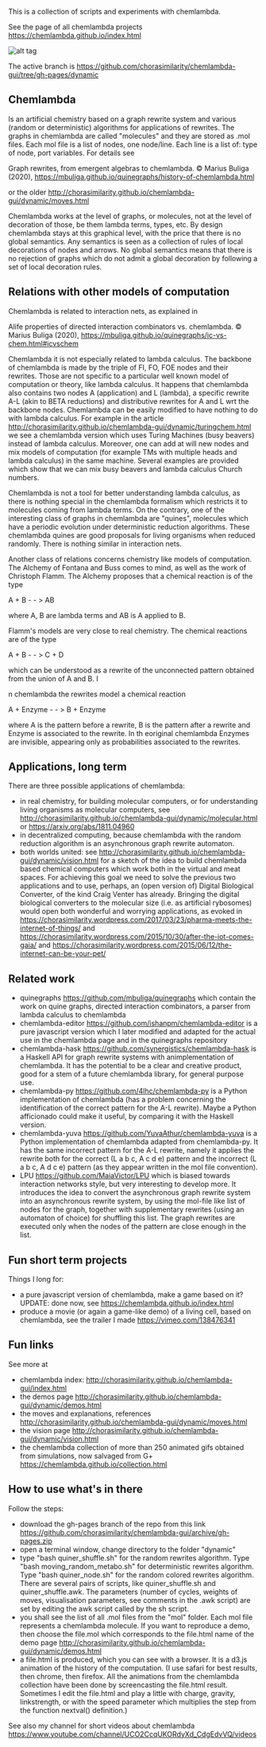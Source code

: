 This is a collection of scripts and experiments with chemlambda. 

See the page of all chemlambda projects https://chemlambda.github.io/index.html

![alt tag](tape_long_4653_2.gif)


The active branch is https://github.com/chorasimilarity/chemlambda-gui/tree/gh-pages/dynamic

## Chemlambda

Is an artificial chemistry based on a graph rewrite system and various (random or deterministic) algorithms for applications of rewrites. The graphs in chemlambda are called "molecules" and they are stored as .mol files. Each mol file is a list of nodes, one node/line. Each line is a list of: type of node, port variables. For details see

Graph rewrites, from emergent algebras to chemlambda. © Marius Buliga (2020), https://mbuliga.github.io/quinegraphs/history-of-chemlambda.html


or the older http://chorasimilarity.github.io/chemlambda-gui/dynamic/moves.html 

Chemlambda works at the level of graphs, or molecules, not at the level of decoration of those, be them lambda terms, types, etc. By design chemlambda stays at this graphical level, with the price that there is no global semantics. Any semantics is seen as a collection of rules of local decorations of nodes and arrows. No global semantics means that there is no rejection of graphs which do not admit a global decoration by following a set of local decoration rules. 

## Relations with other models of computation

Chemlambda is related to interaction nets, as explained in 

Alife properties of directed interaction combinators vs. chemlambda. © Marius Buliga (2020), https://mbuliga.github.io/quinegraphs/ic-vs-chem.html#icvschem


Chemlambda it is not especially related to lambda calculus. The backbone of chemlambda is made by the triple of FI, FO, FOE nodes and their rewrites. Those are not specific to a particular well known model of computation or theory, like lambda calculus. It happens that chemlambda also contains two nodes A (application) and L (lambda), a specific rewrite A-L (akin to BETA reductions) and distributive rewrites for A and L wrt the backbone nodes. Chemlambda can be easily modified to have nothing to do with lambda calculus. For example in the article http://chorasimilarity.github.io/chemlambda-gui/dynamic/turingchem.html we see  a chemlambda version which uses Turing Machines (busy beavers) instead of lambda calculus. Moreover, one can add at will new nodes and mix models of computation (for example TMs with multiple heads and lambda calculus) in the same machine. Several examples are provided which show that we can mix busy beavers and lambda calculus Church numbers. 

Chemlambda is not a tool for better understanding lambda calculus, as there is nothing special in the chemlambda formalism which restricts it to molecules coming from lambda terms. On the contrary, one of the interesting class of graphs in chemlambda are "quines", molecules which have a periodic evolution under deterministic reduction algorithms. These chemlambda quines are good proposals for living organisms when reduced randomly. There is nothing similar in interaction nets. 


Another class of relations concerns chemistry like models of computation. The Alchemy of Fontana and Buss comes to mind, as well as the work of Christoph Flamm. The Alchemy proposes that a chemical reaction is of the type

 A + B - - > AB
 
 where A, B are lambda terms and AB is A applied to B. 
 
 Flamm's models are very close to real chemistry. The chemical reactions are of the type 
 
 A + B - - > C + D
 
 which can be understood as a rewrite of the unconnected pattern obtained from the union of A and B. I
 
 n chemlambda the rewrites model a chemical reaction 
 
 A + Enzyme - - > B  + Enzyme

where A is the pattern before a rewrite, B is the pattern after a rewrite and Enzyme is associated to the rewrite. In th eoriginal chemlambda Enzymes are invisible, appearing only as probabilities associated to the rewrites. 



## Applications, long term

There are three possible applications of chemlambda: 
- in real chemistry, for building molecular computers, or for understanding living organisms as molecular computers, see http://chorasimilarity.github.io/chemlambda-gui/dynamic/molecular.html or https://arxiv.org/abs/1811.04960
- in decentralized computing, because chemlambda with the random reduction algorithm is an asynchronous graph rewrite automaton. 
- both worlds united: see http://chorasimilarity.github.io/chemlambda-gui/dynamic/vision.html for a sketch of the idea to build chemlambda based chemical computers which work both in the virtual and meat spaces. For achieving this goal we need to solve the previous two applications and to use, perhaps, an (open version of) Digital Biological Converter, of the kind Craig Venter has already. Bringing the digital biological converters to the molecular size (i.e. as artificial rybosomes) would open both wonderful and worrying applications, as evoked in https://chorasimilarity.wordpress.com/2017/03/23/pharma-meets-the-internet-of-things/ and https://chorasimilarity.wordpress.com/2015/10/30/after-the-iot-comes-gaia/ and https://chorasimilarity.wordpress.com/2015/06/12/the-internet-can-be-your-pet/


## Related work


- quinegraphs https://github.com/mbuliga/quinegraphs  which contain the work on quine graphs, directed interaction combinators, a parser from lambda calculus to chemlambda
- chemlambda-editor https://github.com/ishanpm/chemlambda-editor is a pure javascript version which I later modified and adapted for the actual use in the chemlambda page and in the quinegraphs repository
- chemlambda-hask https://github.com/synergistics/chemlambda-hask is a Haskell API for graph rewrite systems with animplementation of chemlambda. It has the potential to be a clear and creative product, good for  a stem of a future chemlambda library, for general purpose use.
- chemlambda-py https://github.com/4lhc/chemlambda-py is a Python implementation of chemlambda (has a problem concerning the identification of the correct pattern for the A-L rewrite). Maybe a Python afficionado could make it useful, by comparing it with the Haskell version. 
- chemlambda-yuva https://github.com/YuvaAthur/chemlambda-yuva is a Python implementation of chemlambda adapted from chemlambda-py. It has the same incorrect pattern for the A-L rewrite, namely it applies the rewrite both for the correct (L a b c, A c d e) pattern and the incorrect (L a b c, A d c e) pattern (as they appear written in the mol file convention).
- LPU https://github.com/MaiaVictor/LPU which is biased towards  interaction networks style, but very interesting to develop more. It introduces the idea to convert the asynchronous graph rewrite system into an asynchronous rewrite system, by using the mol-file like list of nodes for the graph, together with supplementary rewrites (using an automaton of choice) for shuffling this list. The graph rewrites are executed only when the nodes of the pattern are close enough in the list. 



## Fun short term projects

Things I long for: 
- a pure javascript version of chemlambda, make a game based on it? UPDATE: done now, see https://chemlambda.github.io/index.html
- produce a movie (or again a game-like demo) of a living cell, based on chemlambda, see the trailer I made https://vimeo.com/138476341 

## Fun links

See more at
- chemlambda index: http://chorasimilarity.github.io/chemlambda-gui/index.html
- the demos page http://chorasimilarity.github.io/chemlambda-gui/dynamic/demos.html
- the moves and explanations, references http://chorasimilarity.github.io/chemlambda-gui/dynamic/moves.html
- the vision page http://chorasimilarity.github.io/chemlambda-gui/dynamic/vision.html
- the chemlambda collection of more than 250 animated gifs obtained from simulations, now salvaged from G+  https://chemlambda.github.io/collection.html

## How to use what's in there

Follow the steps: 
- download the gh-pages branch of the repo from this link https://github.com/chorasimilarity/chemlambda-gui/archive/gh-pages.zip
- open a terminal window, change directory to the folder "dynamic"
- type "bash quiner_shuffle.sh" for the random rewrites algorithm. Type "bash moving_random_metabo.sh" for deterministic rewrites algorithm. Type "bash quiner_node.sh" for the random colored rewrites algorithm. There are several pairs of scripts, like quiner_shuffle.sh and quiner_shuffle.awk. The parameters (number of cycles, weights of moves, visualisation parameters, see comments in the .awk script) are set by editing the awk script called by the sh script. 
- you shall see the list of all .mol files from the "mol" folder. Each mol file represents a chemlambda molecule. If you want to reproduce a demo, then choose the file.mol which corresponds to the file.html name of the demo page http://chorasimilarity.github.io/chemlambda-gui/dynamic/demos.html 
- a file.html is produced, which you can see with a browser. It is a d3.js animation of the history of the computation. (I use safari for best results, then chrome, then firefox. All the animations from the chemlambda collection have been done by screencasting the file.html result. Sometimes I edit the file.html and play a little with charge, gravity, linkstrength, or with the speed parameter which multiplies the step from the function nextval() definition.)


See also my channel for short videos about chemlambda https://www.youtube.com/channel/UCO2CcqUKORdyXd_CdgEdvVQ/videos
